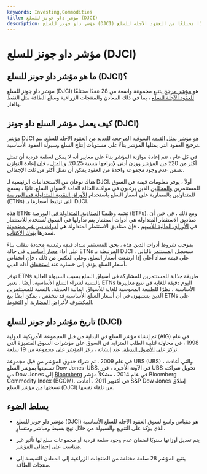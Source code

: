```yaml
---
keywords: Investing,Commodities
title: مؤشر داو جونز للسلع (DJCI)
description: مؤشر داو جونز للسلع (DJCI) هو مؤشر مرجح يتتبع نطاقًا واسعًا من 22 عقدًا مختلفًا من العقود الآجلة للسلع.
---
```


# مؤشر داو جونز للسلع (DJCI)
## ما هو مؤشر داو جونز للسلع (DJCI)؟

مؤشر داو جونز للسلع (DJCI) هو [مؤشر مرجح](/weighted) يتتبع مجموعة واسعة من 28 عقدًا مختلفًا [للعقود الآجلة للسلع](/commodityfuturescontract) ، بما في ذلك المعادن والمنتجات الزراعية وسلع الطاقة مثل النفط والغاز.

## كيف يعمل مؤشر السلع داو جونز (DJCI)

مؤشر DJCI هو مؤشر يمثل القيمة السوقية المرجحة للعديد من [العقود الآجلة للسلع](/futures). يتم ترجيح العقود التي يمثلها المؤشر بناءً على مستويات إنتاج السلع وسيولة العقود الأساسية.

في كل عام ، تتم إعادة موازنة المؤشر بناءً على معايير أنه لا يمكن لسلعة فردية أن تمثل أكثر من 20٪ من المؤشر ووزن أدنى لإدراجها بنسبة 0.25٪. وبالمثل ، فإن إعادة التوازن تضمن عدم وجود مجموعة واحدة من العقود يمكن أن تمثل أكثر من ثلث الإجمالي.

هناك نوعان من الاستخدامات الرئيسية لـ DJCI. أولاً ، يوفر معلومات قيمة عن السوق للمستثمرين [والمحللين](/analyst) الذين يرغبون في مواكبة الحالة العامة لأسواق السلع. ثانيًا ، يسمح للمتداولين بالمضاربة على أسعار السلع باستخدام [الأوراق النقدية المتداولة في البورصة](/etn) (ETNs) التي ترتبط أسعارها بـ DJCI.

هذه ETNs تشبه وظيفيًا [الصناديق المتداولة في](/etf) البورصة (ETFs). ومع ذلك ، في حين أن صناديق الاستثمار المتداولة هي أدوات استثمار يتم تداولها في السوق تُستخدم للاستثمار في [الأوراق المالية للأسهم](/equity) ، فإن صناديق الاستثمار المتداولة هي [أدوات دين غير مضمونة](/unsecureddebt) تصدرها [بنوك الاكتتاب](/underwriting).

بموجب شروط أدوات الدين هذه ، يحق للمستثمر سداد قيمة رئيسية محددة تتقلب بناءً على أداء [معيار أساسي](/benchmark). في حالة ETNs المرتبطة بـ DJCI ، سيحصل المستثمر بالتالي على قيمة سداد أعلى إذا ارتفعت أسعار السلع. وعلى العكس من ذلك ، فإن انخفاض أسعار السلع يؤدي إلى خسارة عند [استحقاق](/maturity) أداة الدين.

توفر ETNs طريقة جذابة للمستثمرين للمشاركة في أسواق السلع بسبب السيولة العالية بالنسبة لشراء السلع الأساسية. أيضًا ، تعتبر ETNs اليوم دقيقة للغاية في تتبع معاييرها الأساسية ، نظرًا للطبيعة المحوسبة للغاية للأسواق المالية الحديثة. بالنسبة للمستثمرين الذين يشتبهون في أن أسعار السلع الأساسية قد تنخفض ، يمكن أيضًا بيع ETNs على المكشوف لأغراض [المضاربة](/speculation) أو [التحوط](/hedge).

## تاريخ مؤشر داو جونز للسلع (DJCI)

تم إنشاء مؤشر السلع في البداية من قبل المجموعة الأمريكية الدولية (AIG) في عام 1998 ، في محاولة لتلبية الطلب المتزايد في السوق على مؤشرات السوق المتميزة التي تركز على [الأصول البديلة](/alternative_investment). عند إنشائه ، ركز المؤشر على مجموعة من 19 سلعة.

في عام 2009 ، تم شراء حقوق المؤشر من قبل مجموعة UBS (UBS) ، والتي أعادت تسميتها بمؤشر السلع Dow Jones-UBS. في الآونة الأخيرة ، قرر UBS تحويل شراكته من Dow Jones إلى [Bloomberg](/bloomberg) في عام 2014 ، مشكلاً مؤشر Bloomberg Commodity Index (BCOM). في أكتوبر 2011 ، أعادت S&P Dow Jones إطلاق نسختها من مؤشر السلع (DJCI) من تلقاء نفسها.

## يسلط الضوء

- مؤشر داو جونز للسلع (DJCI) هو مقياس واسع لسوق العقود الآجلة للسلع الأساسية الذي يؤكد على التنويع والسيولة من خلال نهج بسيط ومباشر ومتساوٍ.

- يتم تعديل أوزانها سنويًا لضمان عدم وجود سلعة فردية أو مجموعات سلع لها تأثير غير متناسب على إجمالي المؤشر.

- يتتبع المؤشر 28 سلعة مختلفة من المنتجات الزراعية إلى المعادن النفيسة إلى منتجات الطاقة.

